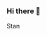 ### Hi there 👋
Stan
<!--
**AlkalineBoy/Alkalineboy** is a ✨ _special_ ✨ repository because its `README.md` (this file) appears on your GitHub profile.

Here are some ideas to get you started:

- 🔭 I’m currently working on new python
- 🌱 I’m currently learning python
- 👯 I’m looking to collaborate on ...
- 🤔 I’m looking for help with ...
- 💬 Ask me about anything
- 📫 How to reach me:emails
- 😄 Pronouns: us
- ⚡ Fun fact: ...
-->
